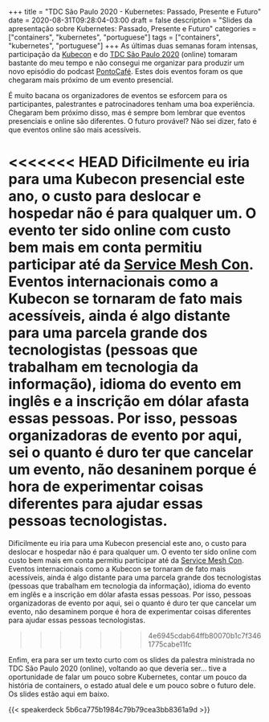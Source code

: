 +++
title = "TDC São Paulo 2020 - Kubernetes: Passado, Presente e Futuro"
date = 2020-08-31T09:28:04-03:00
draft = false
description = "Slides da apresentação sobre Kubernetes: Passado, Presente e Futuro"
categories = ["containers", "kubernetes", "portuguese"]
tags = ["containers", "kubernetes", "portuguese"]
+++
As últimas duas semanas foram intensas, participação da [Kubecon](https://events.linuxfoundation.org/kubecon-cloudnativecon-europe/) e do [TDC São Paulo 2020](https://thedevconf.com/tdc/2020/sampaonline/) (online) tomaram bastante do meu tempo e não consegui me organizar para produzir um novo episódio do podcast [PontoCafé](https://pontocafe.fernandoike.com/). Estes dois eventos foram os que chegaram mais próximo de um evento presencial.

É muito bacana os organizadores de eventos se esforcem para os participantes, palestrantes e patrocinadores tenham uma boa experiência. Chegaram bem próximo disso, mas é sempre bom lembrar que eventos presenciais e online são diferentes. O futuro provável? Não sei dizer, fato é que eventos online são mais acessíveis. 

<<<<<<< HEAD
Dificilmente eu iria para uma Kubecon presencial este ano, o custo para deslocar e hospedar não é para qualquer um. O evento ter sido online com custo bem mais em conta permitiu participar até da [Service Mesh Con](https://events.linuxfoundation.org/servicemeshcon/). Eventos internacionais como a Kubecon se tornaram de fato mais acessíveis, ainda é algo distante para uma parcela grande dos tecnologistas (pessoas que trabalham em tecnologia da informação), idioma do evento em inglês e a inscrição em dólar afasta essas pessoas. Por isso, pessoas organizadoras de evento por aqui, sei o quanto é duro ter que cancelar um evento, não desaninem porque é hora de experimentar coisas diferentes para ajudar essas pessoas tecnologistas.
=======
Dificilmente eu iria para uma Kubecon presencial este ano, o custo para deslocar e hospedar não é para qualquer um. O evento ter sido online com custo bem mais em conta permitiu participar até da [Service Mesh Con](https://events.linuxfoundation.org/servicemeshcon/). Eventos internacionais como a Kubecon se tornaram de fato mais acessíveis, ainda é algo distante para uma parcela grande dos tecnologistas (pessoas que trabalham em tecnologia da informação), idioma do evento em inglês e a inscrição em dólar afasta essas pessoas. Por isso, pessoas organizadoras de evento por aqui, sei o quanto é duro ter que cancelar um evento, não desaminem porque é hora de experimentar coisas diferentes para ajudar essas pessoas tecnologistas.
>>>>>>> 4e6945cdab64ffb80070b1c7f3461775cabe11fc

Enfim, era para ser um texto curto com os slides da palestra ministrada no TDC São Paulo 2020 (online), voltando ao que deveria ser... tive a oportunidade de falar um pouco sobre Kubernetes, contar um pouco da história de containers, o estado atual dele e um pouco sobre o futuro dele. Os slides estão aqui em baixo.

{{< speakerdeck 5b6ca775b1984c79b79cea3bb8361a9d >}}
